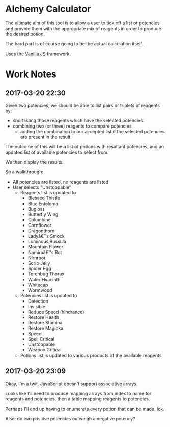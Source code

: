 # Alchemy Calculator

The ultimate aim of this tool is to allow a user to tick off a list of potencies and provide them with the appropriate mix of reagents in order to produce the desired potion.

The hard part is of course going to be the actual calculation itself.

Uses the [Vanilla JS](http://vanilla-js.com) framework.

# Work Notes

## 2017-03-20 22:30

Given two potencies, we should be able to list pairs or triplets of reagents by:

 - shortlisting those reagents which have the selected potencies
 - combining two (or three) reagents to compare potencies
	 - adding the combination to our accepted list if the selected potencies are present in the result

The outcome of this will be a list of potions with resultant potencies, and an updated list of available potencies to select from.

We then display the results.

So a walkthrough:

 - All potencies are listed, no reagents are listed
 - User selects "Unstoppable"
	 - Reagents list is updated to
		 - Blessed Thistle
		 - Blue Entoloma
		 - Bugloss
		 - Butterfly Wing
		 - Columbine
		 - Cornflower
		 - Dragonthorn
		 - Ladyâ€™s Smock
		 - Luminous Russula
		 - Mountain Flower
		 - Namiraâ€™s Rot
		 - Nirnroot
		 - Scrib Jelly
		 - Spider Egg
		 - Torchbug Thorax
		 - Water Hyacinth
		 - Whitecap
		 - Wormwood
	 - Potencies list is updated to
	 	- Detection
		- Invisible
		- Reduce Speed (hindrance)
	 	- Restore Health
	 	- Restore Stamina
	 	- Restore Magicka
	 	- Speed
	 	- Spell Critical
	 	- Unstoppable
	 	- Weapon Critical
	 - Potions list is updated to various products of the available reagents

## 2017-03-20 23:09

Okay, I'm a twit. JavaScript doesn't support associative arrays.

Looks like I'll need to produce mapping arrays from index to name for reagents and potencies, then a table mapping reagents to potencies.

Perhaps I'll end up having to enumerate every potion that can be made. Ick.

Also: do two positive potencies outweigh a negative potency?
